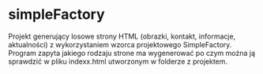 # simpleFactory

Projekt generujący losowe strony HTML (obrazki, kontakt, informacje, aktualności) z wykorzystaniem wzorca projektowego SimpleFactory.
Program zapyta jakiego rodzaju strone ma wygenerować po czym można ją sprawdzić w pliku indexx.html utworzonym w folderze z projektem.
